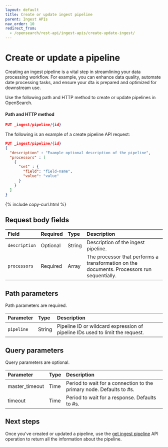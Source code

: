 ```yaml
---
layout: default
title: Create or update ingest pipeline
parent: Ingest APIs
nav_order: 10
redirect_from:
  - /opensearch/rest-api/ingest-apis/create-update-ingest/
---
```


# Create or update a pipeline

Creating an ingest pipeline is a vital step in streamlining your data processing workflow. For example, you can enhance data quality, automate date processing tasks, and ensure your dta is prepared and optimized for downstream use. 

Use the following path and HTTP method to create or update pipelines in OpenSearch.

#### Path and HTTP method
```json
PUT _ingest/pipeline/{id}
```

The following is an example of a create pipeline API request: 

```json
PUT _ingest/pipeline/{id}
{
  "description" : "Example optional description of the pipeline",
  "processors" : [ 
    {
      "set" : {
        "field": "field-name",
        "value": "value"
      }
    }
  ]
}
```
{% include copy-curl.html %}

## Request body fields

Field | Required | Type | Description
:--- | :--- | :--- | :---
`description` | Optional | String | Description of the ingest pipeline. 
`processors` | Required | Array | The processor that performs a transformation on the documents. Processors run sequentially. 

## Path parameters

Path parameters are required.

Parameter | Type | Description
:--- | :--- | :---
`pipeline` | String | Pipeline ID or wildcard expression of pipeline IDs used to limit the request. 

## Query parameters

Query parameters are optional.

Parameter | Type | Description
:--- | :--- | :---
master_timeout | Time | Period to wait for a connection to the primary node. Defaults to #s.
timeout | Time | Period to wait for a response. Defaults to #s. 

## Next steps

Once you've created or updated a pipeline, use the [get ingest pipeline]({{site.url}}{{site.baseurl}}//api-reference/ingest-apis/get-ingest/) API operation to return all the information about the pipeline.

